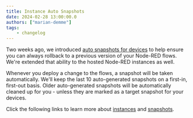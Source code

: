 ```yaml
---
title: Instance Auto Snapshots
date: 2024-02-28 13:00:00.0
authors: ["marian-demme"]
tags:
    - changelog
---
```


Two weeks ago, we introduced [auto snapshots for devices](./device-auto-snapshot.md) to help ensure you can always rollback to a previous version of your Node-RED flows. We're extended that ability to the hosted Node-RED instances as well.

Whenever you deploy a change to the flows, a snapshot will be taken automatically. We'll keep the last 10 auto-generated snapshots on a first-in, first-out basis. Older auto-generated snapshots will be automatically cleaned up for you - unless
they are marked as a target snapshot for your devices.

Click the following links to learn more about [instances](https://flowfuse.com/docs/user/concepts/#instance) and [snapshots](https://flowfuse.com/docs/user/snapshots/#snapshots).
